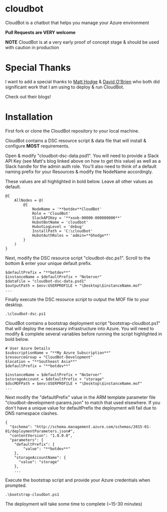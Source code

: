 # cloudbot
CloudBot is a chatbot that helps you manage your Azure environment

**Pull Requests are VERY welcome**

**NOTE** CloudBot is at a very early proof of concept stage & should be used with caution in production

# Special Thanks
I want to add a special thanks to [Matt Hodge][matthodge] & [David O'Brien][davidobrien] who both did significant work that I am using to deploy & run CloudBot.

Check out their blogs!

[matthodge]: https://hodgkins.io/chatops-on-windows-with-hubot-and-powershell
[davidobrien]: https://david-obrien.net/2015/09/powershell-dsc-to-manage-powershell-modules/

# Installation
First fork or clone the CloudBot repository to your local machine.

CloudBot contains a DSC resource script & data file that will install & configure **MOST** requirements.

Open & modify "cloudbot-dsc-data.psd1". You will need to provide a Slack API Key (see Matt's blog linked above on how to get this value) as well as a Slack handle for the admin auth role.
You'll also need to think of a default naming prefix for your Resources & modify the NodeName accordingly. 

These values are all highlighted in bold below. Leave all other values as default.

```
@{
    AllNodes = @(
        @{
            NodeName = '**botdev**CloudBot'
            Role = 'CloudBot'
            SlackAPIKey = '**xoxb-00000-000000000**'
            HubotBotName = 'cloudbot'
            HubotLogLevel = 'debug'
            InstallPath = 'C:\cloudbot'
            HubotAuthRoles = 'admin=**bhodge**'
        }
    )
}
```

Next, modify the DSC resource script "cloudbot-dsc.ps1". Scroll to the bottom & enter your unique default prefix.

```
$defaultPrefix = "**botdev**"
$instanceName = $defaultPrefix + "NxServer"
$dataFile = "cloudbot-dsc-data.psd1"
$outputPath = $env:USERPROFILE + "\Desktop\$instanceName.mof"
...
```

Finally execute the DSC resource script to output the MOF file to your desktop.

```
.\cloudbot-dsc.ps1
```

CloudBot contains a bootstrap deployment script "bootstrap-cloudbot.ps1" that will deploy the necessary infrastructure into Azure.
You will need to modify & complete several variables before running the script highlighted in bold below.

```
# User Azure Details
$subscriptionName = "**My Azure Subscription**"
$resourceGroup = "CloudBot-Development"
$location = "**Southeast Asia**"
$defaultPrefix = "**botdev**"

$instanceName = $defaultPrefix + "NxServer"
$storageAccount = $defaultPrefix + "storage"
$dscMOFPath = $env:USERPROFILE + "\Desktop\$instanceName.mof"
...
```

Next modify the "defaultPrefix" value in the ARM template parameter file "cloudbot-development-params.json" to match that used elsewhere.
If you don't have a unique value for defaultPrefix the deployment will fail due to DNS namespace clashes.

```
{
  "$schema": "http://schema.management.azure.com/schemas/2015-01-01/deploymentParameters.json#",
  "contentVersion": "1.0.0.0",
  "parameters": {
    "defaultPrefix": {
        "value": "**botdev**"
    }, 
    "storageAccountName": {
      "value": "storage"
    },
    ...
```

Execute the bootstrap script and provide your Azure credentials when prompted.
```
.\bootstrap-cloudbot.ps1
```

The deployment will take some time to complete (~15-30 minutes)


